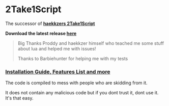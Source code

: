 # 2Take1Script

The successor of [**haekkzers 2Take1Script**](https://github.com/haekkzer/2Take1Script)

**Download the latest release [**here**](https://github.com/DemonKiya/2Take1Script-Revive/releases/latest)**

> Big Thanks Proddy and haekkzer himself who teached me some stuff about lua and helped me with issues!
>
> Thanks to Barbiehunter for helping me with my tests

### [**Installation Guide, Features List and more**](https://github.com/DemonKiya/2Take1Script-Revive/wiki)

The code is compiled to mess with people who are skidding from it.

It does not contain any malicious code but if you dont trust it, dont use it. It's that easy.
